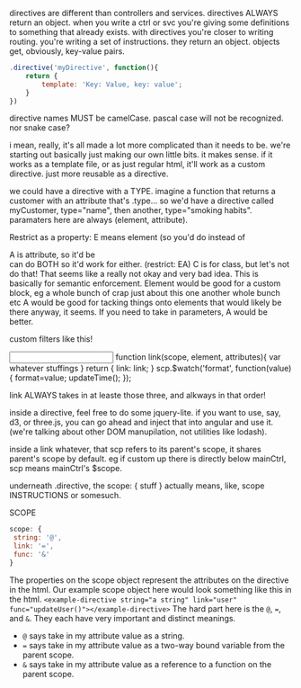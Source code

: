 directives are different than controllers and services. directives ALWAYS return an object. when you write a
ctrl or svc you're giving some definitions to something that already exists. with directives you're closer
to writing routing. you're writing a set of instructions. they return an object. objects get, obviously,
key-value pairs.

```javascript
.directive('myDirective', function(){
	return {
		template: 'Key: Value, key: value';
	}
})
```

directive names MUST be camelCase. pascal case will not be recognized. nor snake case?

i mean, really, it's all made a lot more complicated than it needs to be. we're starting out basically
just making our own little bits. it makes sense. if it works as a template file, or as just regular html,
it'll work as a custom directive. just more reusable as a directive.

we could have a directive with a TYPE. imagine a function that returns a customer with an attribute that's
.type... so we'd have a directive called myCustomer, type="name", then another, type="smoking habits".
paramaters here are always (element, attribute).

Restrict as a property: E means element (so you'd do <myDirective> instead of <div myDirective>
A is attribute, so it'd be <div myDirective>
can do BOTH so it'd work for either. (restrict: EA)
C is for class, but let's not do that! That seems like a really not okay and very bad idea.
This is basically for semantic enforcement. Element would be good for a custom block, eg
<myDirective>a whole bunch of crap just about this one</myDirective>
<mySECONDdirective>another whole bunch</mySECONDdirective> etc
A would be good for tacking things onto elements that would likely be there anyway, it seems.
If you need to take in parameters, A would be better.

custom filters like this!

<input model="whatcha">
<span custom="format">
function link(scope, element, attributes){
var whatever
stuffings
}
return { link: link; }
scp.$watch('format', function(value){
format=value;
updateTime();
});


link ALWAYS takes in at leaste those three, and alkways in that order!

inside a directive, feel free to do some jquery-lite.
if you want to use, say, d3, or three.js, you can go ahead and inject that into angular
and use it. (we're talking about other DOM manupilation, not utilities like lodash).

inside a link whatever, that scp refers to its parent's scope, it shares parent's scope
by default. eg if custom up there is directly below mainCtrl, scp means mainCtrl's $scope.

underneath .directive, the scope: { stuff } actually means, like, scope INSTRUCTIONS or
somesuch.


SCOPE
```javascript
scope: {
 string: '@',
 link: '=',
 func: '&'
}
```

The properties on the scope object represent the attributes on the directive in the html. Our example scope object here would look something like this in the html.
`<example-directive string="a string" link="user" func="updateUser()"></example-directive>`
The hard part here is the `@`, `=`, and `&`. They each have very important and distinct meanings.
- `@` says take in my attribute value as a string.
- `=` says take in my attribute value as a two-way bound variable from the parent scope.
- `&` says take in my attribute value as a reference to a function on the parent scope.



